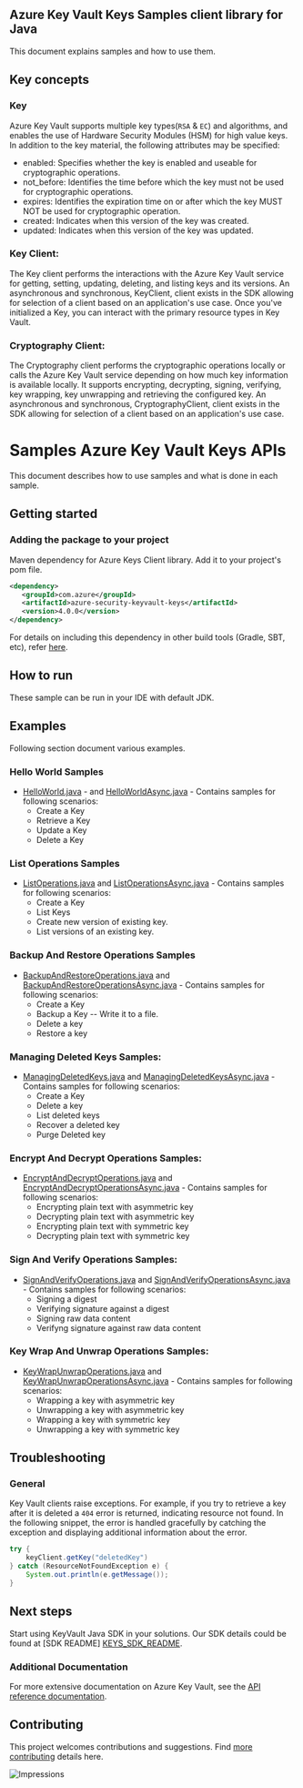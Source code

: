
## Azure Key Vault Keys Samples client library for Java
This document explains samples and how to use them.

## Key concepts
### Key
  Azure Key Vault supports multiple key types(`RSA` & `EC`) and algorithms, and enables the use of Hardware Security Modules (HSM) for high value keys. In addition to the key material, the following attributes may be specified:
* enabled: Specifies whether the key is enabled and useable for cryptographic operations.
* not_before: Identifies the time before which the key must not be used for cryptographic operations.
* expires: Identifies the expiration time on or after which the key MUST NOT be used for cryptographic operation.
* created: Indicates when this version of the key was created.
* updated: Indicates when this version of the key was updated.

### Key Client:
The Key client performs the interactions with the Azure Key Vault service for getting, setting, updating, deleting, and listing keys and its versions. An asynchronous and synchronous, KeyClient, client exists in the SDK allowing for selection of a client based on an application's use case. Once you've initialized a Key, you can interact with the primary resource types in Key Vault.

### Cryptography Client:
The Cryptography client performs the cryptographic operations locally or calls the Azure Key Vault service depending on how much key information is available locally. It supports encrypting, decrypting, signing, verifying, key wrapping, key unwrapping and retrieving the configured key. An asynchronous and synchronous, CryptographyClient, client exists in the SDK allowing for selection of a client based on an application's use case.


# Samples Azure Key Vault Keys APIs
This document describes how to use samples and what is done in each sample.

## Getting started

### Adding the package to your project

Maven dependency for Azure Keys Client library. Add it to your project's pom file.

[//]: # ({x-version-update-start;com.azure:azure-security-keyvault-keys;current})
```xml
<dependency>
   <groupId>com.azure</groupId>
   <artifactId>azure-security-keyvault-keys</artifactId>
   <version>4.0.0</version>
</dependency>
```
[//]: # ({x-version-update-end})

For details on including this dependency in other build tools (Gradle, SBT, etc), refer [here](https://search.maven.org/artifact/com.azure/azure-core).

## How to run
These sample can be run in your IDE with default JDK.

## Examples
   Following section document various examples.
   
### Hello World Samples
* [HelloWorld.java][sample_helloWorld] - and [HelloWorldAsync.java][sample_helloWorldAsync] - Contains samples for following scenarios:
    * Create a Key
    * Retrieve a Key
    * Update a Key
    * Delete a Key

### List Operations Samples
* [ListOperations.java][sample_list] and [ListOperationsAsync.java][sample_listAsync] - Contains samples for following scenarios:
    * Create a Key
    * List Keys
    * Create new version of existing key.
    * List versions of an existing key.

### Backup And Restore Operations Samples
* [BackupAndRestoreOperations.java][sample_BackupRestore] and [BackupAndRestoreOperationsAsync.java][sample_BackupRestoreAsync] - Contains samples for following scenarios:
    * Create a Key
    * Backup a Key -- Write it to a file.
    * Delete a key
    * Restore a key

### Managing Deleted Keys Samples:
* [ManagingDeletedKeys.java][sample_ManageDeleted] and [ManagingDeletedKeysAsync.java][sample_ManageDeletedAsync] - Contains samples for following scenarios:
    * Create a Key
    * Delete a key
    * List deleted keys
    * Recover a deleted key
    * Purge Deleted key
    
### Encrypt And Decrypt Operations Samples:
* [EncryptAndDecryptOperations.java][sample_encryptDecrypt] and [EncryptAndDecryptOperationsAsync.java][sample_encryptDecryptAsync] - Contains samples for following scenarios:
    * Encrypting plain text with asymmetric key
    * Decrypting plain text with asymmetric key
    * Encrypting plain text with symmetric key
    * Decrypting plain text with symmetric key
    
### Sign And Verify Operations Samples:
* [SignAndVerifyOperations.java][sample_signVerify] and [SignAndVerifyOperationsAsync.java][sample_signVerifyAsync] - Contains samples for following scenarios:
    * Signing a digest
    * Verifying signature against a digest
    * Signing raw data content
    * Verifyng signature against raw data content
    
### Key Wrap And Unwrap Operations Samples:
* [KeyWrapUnwrapOperations.java][sample_wrapUnwrap] and [KeyWrapUnwrapOperationsAsync.java][sample_wrapUnwrapAsync] - Contains samples for following scenarios:
    * Wrapping a key with asymmetric key
    * Unwrapping a key with asymmetric key
    * Wrapping a key with symmetric key
    * Unwrapping a key with symmetric key

## Troubleshooting
### General
Key Vault clients raise exceptions. For example, if you try to retrieve a key after it is deleted a `404` error is returned, indicating resource not found. In the following snippet, the error is handled gracefully by catching the exception and displaying additional information about the error.
```java
try {
    keyClient.getKey("deletedKey")
} catch (ResourceNotFoundException e) {
    System.out.println(e.getMessage());
}
```

## Next steps
Start using KeyVault Java SDK in your solutions. Our SDK details could be found at [SDK README] [KEYS_SDK_README]. 

###  Additional Documentation
For more extensive documentation on Azure Key Vault, see the [API reference documentation][azkeyvault_rest].

## Contributing
This project welcomes contributions and suggestions. Find [more contributing][SDK_README_CONTRIBUTING] details here.

<!-- LINKS -->
[source_code]:  src
[KEYS_SDK_README]: ../../README.md
[SDK_README_CONTRIBUTING]: ../../README.md#contributing
[azkeyvault_rest]: https://docs.microsoft.com/rest/api/keyvault/
[sample_helloWorld]: java/com/azure/security/keyvault/keys/HelloWorld.java
[sample_helloWorldAsync]: java/com/azure/security/keyvault/keys/HelloWorldAsync.java
[sample_list]: java/com/azure/security/keyvault/keys/ListOperations.java
[sample_listAsync]: java/com/azure/security/keyvault/keys/ListOperationsAsync.java
[sample_BackupRestore]: java/com/azure/security/keyvault/keys/BackupAndRestoreOperations.java
[sample_BackupRestoreAsync]: java/com/azure/security/keyvault/keys/BackupAndRestoreOperationsAsync.java
[sample_ManageDeleted]: java/com/azure/security/keyvault/keys/ManagingDeletedKeys.java
[sample_ManageDeletedAsync]: java/com/azure/security/keyvault/keys/ManagingDeletedKeysAsync.java
[sample_encryptDecrypt]: java/com/azure/security/keyvault/keys/cryptography/EncryptDecryptOperations.java
[sample_encryptDecryptAsync]: java/com/azure/security/keyvault/keys/cryptography/EncryptDecryptOperationsAsync.java
[sample_signVerify]: java/com/azure/security/keyvault/keys/cryptography/SignVerifyOperations.java
[sample_signVerifyAsync]: java/com/azure/security/keyvault/keys/cryptography/SignVerifyOperationsAsync.java
[sample_wrapUnwrap]: java/com/azure/security/keyvault/keys/cryptography/KeyWrapUnwrapOperations.java
[sample_wrapUnwrapAsync]: java/com/azure/security/keyvault/keys/cryptography/KeyWrapUnwrapOperationsAsync.java

![Impressions](https://azure-sdk-impressions.azurewebsites.net/api/impressions/azure-sdk-for-java/sdk/keyvault/azure-security-keyvault-keys/README.png)
